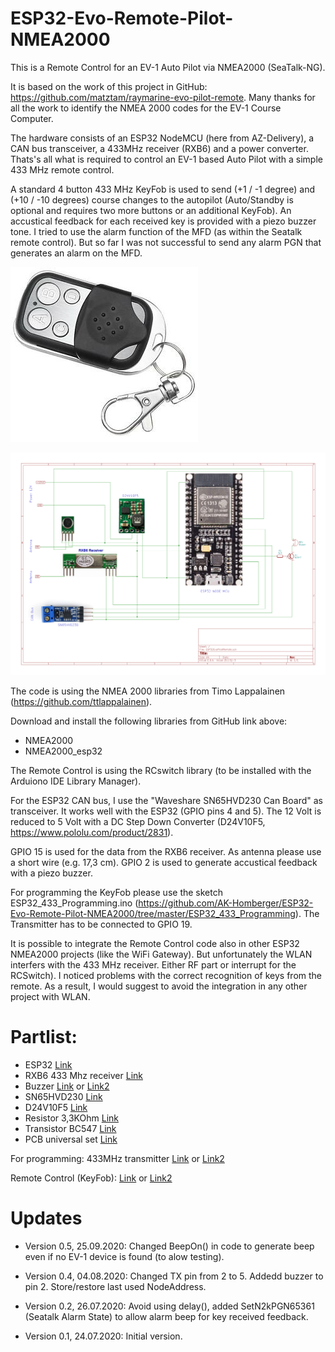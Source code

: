 # ESP32-Evo-Remote-Pilot-NMEA2000
This is a Remote Control for an EV-1 Auto Pilot via NMEA2000 (SeaTalk-NG).

It is based on the work of this project in GitHub: https://github.com/matztam/raymarine-evo-pilot-remote.
Many thanks for all the work to identify the NMEA 2000 codes for the EV-1 Course Computer.

The hardware consists of an ESP32 NodeMCU (here from AZ-Delivery), a CAN bus transceiver, a 433MHz receiver (RXB6) and a power converter.
Thats's all what is required to control an EV-1 based Auto Pilot with a simple 433 MHz remote control.

A standard 4 button 433 MHz KeyFob is used to send (+1 / -1 degree) and (+10 / -10 degrees) course changes to the autopilot (Auto/Standby is optional and requires two more buttons or an additional KeyFob). An accustical feedback for each received key is provided with a piezo buzzer tone. I tried to use the alarm function of the MFD (as within the Seatalk remote control). But so far I was not successful to send any alarm PGN that generates an alarm on the MFD.

![KeyFob](https://github.com/AK-Homberger/ESP32-Evo-Remote-Pilot-NMEA2000/blob/master/KeyFob.jpg)

![Schematics](https://github.com/AK-Homberger/ESP32-Evo-Remote-Pilot-NMEA2000/blob/master/ESP32EvoPilotSchematics.png)


The code is using the NMEA 2000 libraries from Timo Lappalainen (https://github.com/ttlappalainen). 

Download and install the following libraries from GitHub link above:

 - NMEA2000
 - NMEA2000_esp32
 
The Remote Control is using the RCswitch library (to be installed with the Arduiono IDE Library Manager).

For the ESP32 CAN bus, I use the "Waveshare SN65HVD230 Can Board" as transceiver. It works well with the ESP32 (GPIO pins 4 and 5). 
The 12 Volt is reduced to 5 Volt with a DC Step Down Converter (D24V10F5, https://www.pololu.com/product/2831).

GPIO 15 is used for the data from the RXB6 receiver. As antenna please use a short wire (e.g. 17,3 cm).
GPIO 2 is used to generate accustical feedback with a piezo buzzer.

For programming the KeyFob please use the sketch ESP32_433_Programming.ino (https://github.com/AK-Homberger/ESP32-Evo-Remote-Pilot-NMEA2000/tree/master/ESP32_433_Programming). The Transmitter has to be connected to GPIO 19.

It is possible to integrate the Remote Control code also in other ESP32 NMEA2000 projects (like the WiFi Gateway). But unfortunately the WLAN interfers with the 433 MHz receiver. Either RF part or interrupt for the RCSwitch). I noticed problems with the correct recognition of keys from the remote. As a result, I would suggest to avoid the integration in any other project with WLAN.

# Partlist:


- ESP32 [Link](https://www.amazon.de/AZDelivery-NodeMCU-Development-Nachfolgermodell-ESP8266/dp/B071P98VTG/ref=sxts_sxwds-bia-wc-drs3_0?__mk_de_DE=%C3%85M%C3%85%C5%BD%C3%95%C3%91&cv_ct_cx=ESP32&dchild=1&keywords=ESP32) 
- RXB6 433 Mhz receiver [Link](https://www.makershop.de/en/module/funk/rxb6-433mhz-antenne/)
- Buzzer  [Link](https://www.makershop.de/en/module/audio/aktiver-summer/) or [Link2](https://www.conrad.de/de/p/makerfactory-mf-6402168-aktiver-summer-2134056.html)
- SN65HVD230 [Link](https://www.amazon.de/SN65HVD230-Board-Connecting-Communication-Development/dp/B00KM6XMXO/ref=sxts_sxwds-bia-wc-drs1_0?__mk_de_DE=%C3%85M%C3%85%C5%BD%C3%95%C3%91&cv_ct_cx=SN65HVD230&dchild=1&keywords=SN65HVD230&pd_rd_i=B00KM6XMXO&pd_rd_r=0000ea9b-16c8-4bfc-bb40-b71623633214&pd_rd_w=VecN7&pd_rd_wg=VRb2Q&pf_rd_p=578deb70-f9b7-4aa5-9f96-98765f2717c8&pf_rd_r=H8X4ND0GD8MN6WH9H17A&psc=1&qid=1601309172&s=industrial&sr=1-1-5a42e879-3844-4142-9c14-e77fe027c877)
- D24V10F5 [Link](https://eckstein-shop.de/Pololu-5V-1A-Step-Down-Spannungsregler-D24V10F5)
- Resistor 3,3KOhm [Link](https://www.reichelt.de/widerstand-kohleschicht-3-3-kohm-0207-250-mw-5--1-4w-3-3k-p1397.html?search=widerstand+250+mw+3k3)
- Transistor BC547 [Link](https://www.reichelt.de/bipolartransistor-npn-45v-0-1a-0-5w-to-92-bc-547b-dio-p219082.html?search=BC547)
- PCB universal set [Link](https://www.amazon.de/70Stk-Doppelseitig-Lochrasterplatte-Kit-Lochrasterplatine/dp/B07BDKG68Q/ref=sr_1_6?adgrpid=70589021505&dchild=1&gclid=EAIaIQobChMI07qXtuaN7AIVjentCh3xPg80EAAYASAAEgK_-_D_BwE&hvadid=352809599274&hvdev=c&hvlocphy=9043858&hvnetw=g&hvqmt=e&hvrand=11402952735368332074&hvtargid=kwd-300896600841&hydadcr=26892_1772693&keywords=lochrasterplatine&qid=1601363175&sr=8-6&tag=googhydr08-21)

For programming:
433MHz transmitter [Link](https://www.makershop.de/en/module/funk/superheterodyne-433-mhz-sender/) or [Link2](https://www.makershop.de/en/module/funk/433-sender-empfaenger/)

Remote Control (KeyFob):  [Link](https://www.amazon.de/XCSOURCE-Elektrische-Universal-Garagentor-Fernbedienung-Ersatz-Schl%C3%BCsselanh%C3%A4nger-HS641/dp/B01KJRGMHI/ref=sr_1_9?__mk_de_DE=%C3%85M%C3%85%C5%BD%C3%95%C3%91&dchild=1&keywords=433+mhz+fernbedienung&qid=1601302510&sr=8-9) or [Link2](https://www.amazon.de/EasyULT-Handsender-Fernbedienung-Automatische-Garagentor%C3%B6ffner/dp/B0829WXGR5/ref=sr_1_15?__mk_de_DE=%C3%85M%C3%85%C5%BD%C3%95%C3%91&dchild=1&keywords=433+mhz+fernbedienung&qid=1601307082&sr=8-15)



# Updates
- Version 0.5, 25.09.2020: Changed BeepOn() in code to generate beep even if no EV-1 device is found (to alow testing). 

- Version 0.4, 04.08.2020: Changed TX pin from 2 to 5. Addedd buzzer to pin 2. Store/restore last used NodeAddress.

- Version 0.2, 26.07.2020: Avoid using delay(), added SetN2kPGN65361 (Seatalk Alarm State) to allow alarm beep for key received feedback.

- Version 0.1, 24.07.2020: Initial version. 
